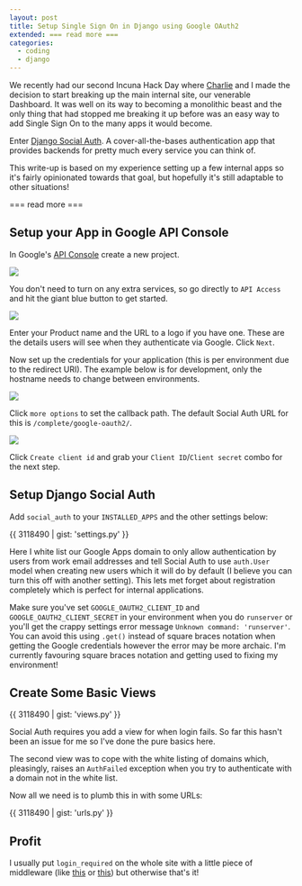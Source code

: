 ```yaml
---
layout: post
title: Setup Single Sign On in Django using Google OAuth2
extended: === read more ===
categories:
  - coding
  - django
---
```


We recently had our second Incuna Hack Day where [Charlie](http://www.github.com/meshy) and I made the decision to start breaking up the main internal site, our venerable Dashboard. It was well on its way to becoming a monolithic beast and the only thing that had stopped me breaking it up before was an easy way to add Single Sign On to the many apps it would become.

Enter [Django Social Auth](http://django-social-auth.readthedocs.org/en/latest/index.html). A cover-all-the-bases authentication app that provides backends for pretty much every service you can think of.

This write-up is based on my experience setting up a few internal apps so it's fairly opinionated towards that goal, but hopefully it's still adaptable to other situations!

=== read more ===

## Setup your App in Google API Console
In Google's [API Console](https://code.google.com/apis/console) create a new project.

![](http://f.cl.ly/items/1i353P2Q162K3G440o0R/Screen%20Shot%202012-07-15%20at%2021.11.02.png)

You don't need to turn on any extra services, so go directly to `API Access` and hit the giant blue button to get started.

![](http://f.cl.ly/items/323j183V3n0j0s1H1A2p/Screen%20Shot%202012-07-15%20at%2021.12.26.png)

Enter your Product name and the URL to a logo if you have one. These are the details users will see when they authenticate via Google. Click `Next`.

Now set up the credentials for your application (this is per environment due to the redirect URI). The example below is for development, only the hostname needs to change between environments.

![](http://f.cl.ly/items/3f2M0e0r0z3D120X1f2z/Screen%20Shot%202012-07-15%20at%2021.16.47.png)

Click `more options` to set the callback path. The default Social Auth URL for this is `/complete/google-oauth2/`.

![](http://f.cl.ly/items/3q2P0j173i2Q000r3i24/Screen%20Shot%202012-07-15%20at%2021.21.40.png)

Click `Create client id` and grab your `Client ID`/`Client secret` combo for the next step.


## Setup Django Social Auth
Add `social_auth` to your `INSTALLED_APPS` and the other settings below:

{{ 3118490 | gist: 'settings.py' }}

Here I white list our Google Apps domain to only allow authentication by users from work email addresses and tell Social Auth to use `auth.User` model when creating new users which it will do by default (I believe you can turn this off with another setting). This lets met forget about registration completely which is perfect for internal applications.

Make sure you've set `GOOGLE_OAUTH2_CLIENT_ID` and `GOOGLE_OAUTH2_CLIENT_SECRET` in your environment when you do `runserver` or you'll get the crappy settings error message `Unknown command: 'runserver'`. You can avoid this using `.get()` instead of square braces notation when getting the Google credentials however the error may be more archaic. I'm currently favouring square braces notation and getting used to fixing my environment!



## Create Some Basic Views

{{ 3118490 | gist: 'views.py' }}

Social Auth requires you add a view for when login fails. So far this hasn't been an issue for me so I've done the pure basics here.

The second view was to cope with the white listing of domains which, pleasingly, raises an `AuthFailed` exception when you try to authenticate with a domain not in the white list.

Now all we need is to plumb this in with some URLs:

{{ 3118490 | gist: 'urls.py' }}


## Profit
I usually put `login_required` on the whole site with a little piece of middleware (like [this](http://djangosnippets.org/snippets/1179/) or [this](http://djangosnippets.org/snippets/1220/)) but otherwise that's it!

